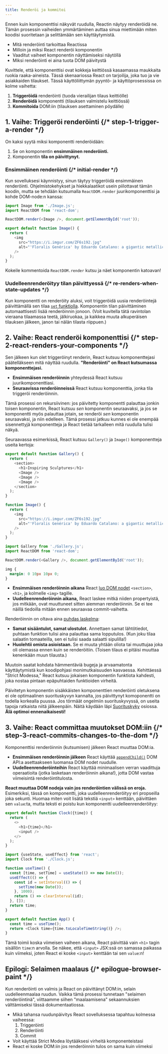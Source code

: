 ```yaml
---
title: Renderöi ja kommitoi
---
```


<Intro>

Ennen kuin komponenttisi näkyvät ruudulla, Reactin näytyy renderöidä ne. Tämän
prosessin vaiheiden ymmärtäminen auttaa sinua miettimään miten koodisi suoritetaan ja
selittämään sen käyttäytymistä.

</Intro>

<YouWillLearn>

- Mitä renderöinti tarkoittaa Reactissa
- Milloin ja miksi React renderöi komponentin
- Vaaditut vaiheet komponentin näyttämiseksi näytöllä
- Miksi renderöinti ei aina tuota DOM päivitystä

</YouWillLearn>

Kuvittele, että komponenttisi ovat kokkeja keittiössä kasaamassa maukkaita ruokia raaka-aineista. Tässä skenaariossa React on tarjoilija, joka tuo ja vie asiakkaiden tilaukset. Tässä käyttöliittymän pyyntö- ja käyttöprosessissa on kolme vaihetta:

1. **Triggeröidä** renderöinti (tuoda vierailijan tilaus keittiölle)
2. **Renderöidä** komponentti (tilauksen valmistelu keittiössä)
3. **Kommitoida** DOM:iin (tilauksen asettaminen pöydälle)

<IllustrationBlock sequential>
  <Illustration
    caption="Trigger"
    alt="React as a server in a restaurant, fetching orders from the users and delivering them to the Component Kitchen."
    src="/images/docs/illustrations/i_render-and-commit1.png"
  />
  <Illustration
    caption="Render"
    alt="The Card Chef gives React a fresh Card component."
    src="/images/docs/illustrations/i_render-and-commit2.png"
  />
  <Illustration
    caption="Commit"
    alt="React delivers the Card to the user at their table."
    src="/images/docs/illustrations/i_render-and-commit3.png"
  />
</IllustrationBlock>

## 1. Vaihe: Triggeröi renderöinti {/* step-1-trigger-a-render */}

On kaksi syytä miksi komponentti renderöidään:

1. Se on komponentin **ensimmäinen renderöinti.**
2. Komponentin **tila on päivittynyt.**

### Ensimmäinen renderöinti {/* initial-render */}

Kun sovelluksesi käynnistyy, sinun täytyy triggeröidä ensimmäinen renderöinti. Ohjelmistokehykset ja hiekkalaatikot usein piilottavat tämän koodin, mutta se tehdään kutsumalla `ReactDOM.render` juurikomponenttisi ja kohde DOM-node:n kanssa:

<Sandpack>

```js index.js active
import Image from './Image.js';
import ReactDOM from 'react-dom';

ReactDOM.render(<Image />, document.getElementById('root'));
```

```js Image.js
export default function Image() {
  return (
    <img
      src="https://i.imgur.com/ZF6s192.jpg"
      alt="'Floralis Genérica' by Eduardo Catalano: a gigantic metallic flower sculpture with reflective petals"
    />
  );
}
```

</Sandpack>

Kokeile kommentoida `ReactDOM.render` kutsu ja näet komponentin katoavan!

### Uudelleenrenderöityy tilan päivittyessä {/* re-renders-when-state-updates */}

Kun komponentti on renderöity aluksi, voit triggeröidä uusia renderöintejä päivittämällä sen tilaa [`set` funktiolla](/apis/usestate#setstate). Komponentin tilan päivittäminen automaattisesti lisää renderöinnin jonoon. (Voit kuvitella tätä ravintolan vieraana tilaamassa teetä, jälkiruokaa, ja kaikkea muuta alkuperäisen tilauksen jälkeen, janon tai nälän tilasta riippuen.)

<IllustrationBlock sequential>
  <Illustration
    caption="State update..."
    alt="React as a server in a restaurant, serving a Card UI to the user, represented as a patron with a cursor for their head. They patron expresses they want a pink card, not a black one!"
    src="/images/docs/illustrations/i_rerender1.png"
  />
  <Illustration
    caption="...triggers..."
    alt="React returns to the Component Kitchen and tells the Card Chef they need a pink Card."
    src="/images/docs/illustrations/i_rerender2.png"
  />
  <Illustration
    caption="...render!"
    alt="The Card Chef gives React the pink Card."
    src="/images/docs/illustrations/i_rerender3.png"
  />
</IllustrationBlock>

## 2. Vaihe: React renderöi komponenttisi {/* step-2-react-renders-your-components */}

Sen jälkeen kun olet triggeröinyt renderin, React kutsuu komponenttejasi päätelläkseen mitä näyttää ruudulla. **"Renderöinti" on React kutsumassa komponenttejasi.**

- **Ensimmäisen renderöinnin** yhteydessä React kutsuu juurikomponenttiasi.
- **Seuraavissa renderöinneissä** React kutsuu komponenttia, jonka tila triggeröi renderöinnin.

Tämä prosessi on rekursiivinen: jos päivitetty komponentti palauttaa jonkin toisen komponentin, React kutsuu _sen_ komponentin seuraavaksi, ja jos se komponentti myös palauttaa jotain, se renderöi _sen_ komponentin seuraavaksi, ja niin edelleen. Tämä prosessi jatkuu kunnes ei ole enempää sisennettyjä komponentteja ja React tietää tarkalleen mitä ruudulla tulisi näkyä.

Seuraavassa esimerkissä, React kutsuu `Gallery()` ja `Image()` komponentteja useita kertoja:

<Sandpack>

```js Gallery.js active
export default function Gallery() {
  return (
    <section>
      <h1>Inspiring Sculptures</h1>
      <Image />
      <Image />
      <Image />
    </section>
  );
}

function Image() {
  return (
    <img
      src="https://i.imgur.com/ZF6s192.jpg"
      alt="'Floralis Genérica' by Eduardo Catalano: a gigantic metallic flower sculpture with reflective petals"
    />
  );
}
```

```js index.js
import Gallery from './Gallery.js';
import ReactDOM from 'react-dom';

ReactDOM.render(<Gallery />, document.getElementById('root'));
```

```css
img {
  margin: 0 10px 10px 0;
}
```

</Sandpack>

- **Ensimmäisen renderöinnin aikana** React [luo DOM nodet](https://developer.mozilla.org/docs/Web/API/Document/createElement) `<section>`, `<h1>`, ja kolmelle `<img>` tagille.
- **Uudelleenrenderöinnin aikana,** React laskee mitkä niiden propertyistä, jos mitkään, ovat muuttuneet sitten aiemman renderöinnin. Se ei tee näillä tiedoilla mitään ennen seuraavaa commit-vaihetta.

<Gotcha>

Renderöinnin on oltava aina [puhdas laskelma](/learn/keeping-components-pure):

- **Samat sisääntulot, samat ulostulot.** Annettaen samat lähtötiedot, puhtaan funktion tulisi aina palauttaa sama lopputulos. (Kun joku tilaa salaatin tomaateilla, sen ei tulisi saada salaatti sipulilla!)
- **Huolehtii omista asioistaan.** Se ei muuta yhtään oliota tai muuttujaa joka oli olemassa ennen kuin se renderöitiin. (Toisen tilaus ei pitäisi muuttaa kenenkään muun tilausta.)

Muutoin saatat kohdata hämmentäviä bugeja ja arvaamatonta käyttäytymistä kun koodipohjasi monimutkaisuuden kasvaessa. Kehittäessä "Strict Modessa," React kutsuu jokaisen komponentin funktiota kahdesti, joka nostaa pintaan epäpuhtaiden funktioiden virheitä.

</Gotcha>

<DeepDive title="Tehokkuuden optimointi">

Päivitetyn komponentin sisäkkäisten komponenttien renderöinti oletuksena ei ole optimaalinen suorituskyvyn kannalta, jos päivittynyt komoponentti on todella korkealla puussa. Jos törmäät ongelmiin suorituskyvyssä, on useita tapoja ratkaista niitä jälkeenpäin. Näitä käydään läpi [Suorituskyky](/learn/performance) osiossa. **Älä optimoi ennenaikaisesti!**

</DeepDive>

## 3. Vaihe: React committaa muutokset DOM:iin {/* step-3-react-commits-changes-to-the-dom */}

Komponenttisi renderöinnin (kutsumisen) jälkeen React muuttaa DOM:ia.

- **Ensimmäisen renderöinnin jälkeen** React käyttää [`appendChild()`](https://developer.mozilla.org/docs/Web/API/Node/appendChild) DOM API:a asettaakseen luomansa DOM nodet ruudulle.
- **Uudelleenrenderöinteihin** React käyttää minimaalisen verran vaadittuja operaatioita (jotka lasketaan renderöinnin aikana!), jotta DOM vastaa viimeisintä renderöintitulosta.

**React muuttaa DOM nodeja vain jos renderöintien välissä on eroja.** Esimerkiksi, tässä on komponentti, joka uudelleenrenderöityy eri propseilla joka sekunti. Huomaa miten voit lisätä tekstiä `<input>` kenttään, päivittäen sen `value`:ta, mutta teksti ei poistu kun komponentti uudelleenrenderöityy:

<Sandpack>

```js Clock.js active
export default function Clock({time}) {
  return (
    <>
      <h1>{time}</h1>
      <input />
    </>
  );
}
```

```js App.js hidden
import {useState, useEffect} from 'react';
import Clock from './Clock.js';

function useTime() {
  const [time, setTime] = useState(() => new Date());
  useEffect(() => {
    const id = setInterval(() => {
      setTime(new Date());
    }, 1000);
    return () => clearInterval(id);
  }, []);
  return time;
}

export default function App() {
  const time = useTime();
  return <Clock time={time.toLocaleTimeString()} />;
}
```

</Sandpack>

Tämä toimii koska viimeisen vaiheen aikana, React päivittää vain `<h1>` tagin sisällön `time`:n arvolla. Se näkee, että `<input>` JSX:ssä on samassa paikassa kuin viimeksi, joten React ei koske `<input>` kenttään tai sen `value`:n!

## Epilogi: Selaimen maalaus {/* epilogue-browser-paint */}

Kun renderöinti on valmis ja React on päivittänyt DOM:in, selain uudelleenmaalaa ruudun. Vaikka tämä prosessi tunnetaan "selaimen renderöintinä", viittaamme siihen "maalaamisena" sekaannuksien välttämiseksi tässä dokumentaatiossa.

<Illustration
  alt="A browser painting 'still life with card element'."
  src="/images/docs/illustrations/i_browser-paint.png"
/>

<Recap>

- Mikä tahansa ruudunpäivitys React sovelluksessa tapahtuu kolmessa vaiheessa:
  1. Triggeröinti
  2. Renderöinti
  3. Commit
- Voit käyttää Strict Modea löytääksesi virheitä komponenteistasi
- React ei koske DOM:iin jos renderöinnin tulos on sama kuin viimeksi

</Recap>
